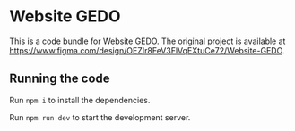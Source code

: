 
  # Website GEDO

  This is a code bundle for Website GEDO. The original project is available at https://www.figma.com/design/OEZIr8FeV3FlVqEXtuCe72/Website-GEDO.

  ## Running the code

  Run `npm i` to install the dependencies.

  Run `npm run dev` to start the development server.
  